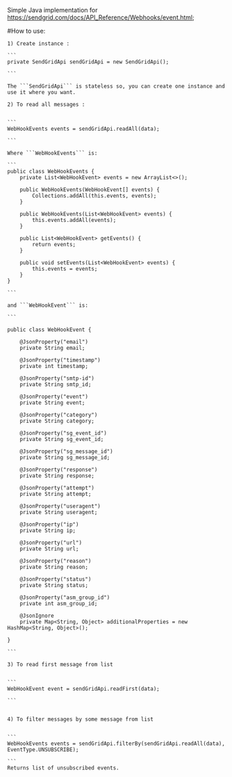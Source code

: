 Simple Java implementation for https://sendgrid.com/docs/API_Reference/Webhooks/event.html;

#How to use:


    1) Create instance :
    
    ```
    private SendGridApi sendGridApi = new SendGridApi();
    
    ```
    
    The ```SendGridApi``` is stateless so, you can create one instance and use it where you want.
    
    2) To read all messages :
    
    
    ```
    WebHookEvents events = sendGridApi.readAll(data);
    
    ```
    
    Where ```WebHookEvents``` is:
    
    ```
    public class WebHookEvents {
        private List<WebHookEvent> events = new ArrayList<>();
    
        public WebHookEvents(WebHookEvent[] events) {
            Collections.addAll(this.events, events);
        }
    
        public WebHookEvents(List<WebHookEvent> events) {
            this.events.addAll(events);
        }
    
        public List<WebHookEvent> getEvents() {
            return events;
        }
    
        public void setEvents(List<WebHookEvent> events) {
            this.events = events;
        }
    }

    ```
    
    and ```WebHookEvent``` is:
    
    ```

    public class WebHookEvent {

        @JsonProperty("email")
        private String email;
    
        @JsonProperty("timestamp")
        private int timestamp;
        
        @JsonProperty("smtp-id")
        private String smtp_id;
        
        @JsonProperty("event")
        private String event;
        
        @JsonProperty("category")
        private String category;
        
        @JsonProperty("sg_event_id")
        private String sg_event_id;
        
        @JsonProperty("sg_message_id")
        private String sg_message_id;
        
        @JsonProperty("response")
        private String response;
        
        @JsonProperty("attempt")
        private String attempt;
        
        @JsonProperty("useragent")
        private String useragent;
        
        @JsonProperty("ip")
        private String ip;
        
        @JsonProperty("url")
        private String url;
        
        @JsonProperty("reason")
        private String reason;
        
        @JsonProperty("status")
        private String status;
        
        @JsonProperty("asm_group_id")
        private int asm_group_id;
        
        @JsonIgnore
        private Map<String, Object> additionalProperties = new HashMap<String, Object>();
        
    }

    ```
    
    3) To read first message from list
    
     
    ```
    WebHookEvent event = sendGridApi.readFirst(data);
    
    ```
    
    
    4) To filter messages by some message from list
       
         
    ```
    WebHookEvents events = sendGridApi.filterBy(sendGridApi.readAll(data), EventType.UNSUBSCRIBE);
        
    ```
    Returns list of unsubscribed events.
    